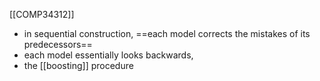 [[COMP34312]]

- in sequential construction, ==each model corrects the mistakes of its predecessors==
- each model essentially looks backwards,
- the [[boosting]] procedure 
